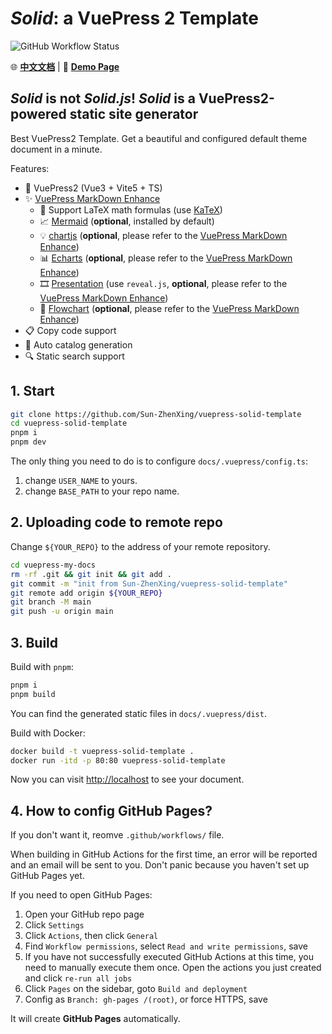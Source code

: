 # *Solid*: a VuePress 2 Template

![GitHub Workflow Status](https://img.shields.io/github/actions/workflow/status/Sun-ZhenXing/vuepress-solid-template/deploy-docs.yml?branch=main)

🌐 [**中文文档**](./README.zh.md) | 🚀 [**Demo Page**](https://blog.alexsun.top/vuepress-solid-template/)

## *Solid* is not *Solid.js*! *Solid* is a VuePress2-powered static site generator

Best VuePress2 Template. Get a beautiful and configured default theme document in a minute.

Features:

- 🎉 VuePress2 (Vue3 + Vite5 + TS)
- ✨ [VuePress MarkDown Enhance](https://vuepress-theme-hope.github.io/v2/md-enhance/)
  - 📖 Support LaTeX math formulas (use [KaTeX](https://katex.org/))
  - 📈 [Mermaid](https://theme-hope.vuejs.press/guide/markdown/mermaid.html) (**optional**, installed by default)
  - 💡 [chartjs](https://vuepress-theme-hope.github.io/v2/md-enhance/guide/chart/chartjs.html) (**optional**, please refer to the [VuePress MarkDown Enhance](https://vuepress-theme-hope.github.io/v2/md-enhance/))
  - 📊 [Echarts](https://theme-hope.vuejs.press/guide/markdown/echarts.html) (**optional**, please refer to the [VuePress MarkDown Enhance](https://vuepress-theme-hope.github.io/v2/md-enhance/))
  - 🎞️ [Presentation](https://theme-hope.vuejs.press/guide/markdown/revealjs.html) (use `reveal.js`, **optional**, please refer to the [VuePress MarkDown Enhance](https://vuepress-theme-hope.github.io/v2/md-enhance/))
  - 📐 [Flowchart](https://theme-hope.vuejs.press/guide/markdown/flowchart.html) (**optional**, please refer to the [VuePress MarkDown Enhance](https://vuepress-theme-hope.github.io/v2/md-enhance/))
- 📋 Copy code support
- 📜 Auto catalog generation
- 🔍 Static search support

## 1. Start

```bash
git clone https://github.com/Sun-ZhenXing/vuepress-solid-template
cd vuepress-solid-template
pnpm i
pnpm dev
```

The only thing you need to do is to configure `docs/.vuepress/config.ts`:

1. change `USER_NAME` to yours.
2. change `BASE_PATH` to your repo name.

## 2. Uploading code to remote repo

Change `${YOUR_REPO}` to the address of your remote repository.

```bash
cd vuepress-my-docs
rm -rf .git && git init && git add .
git commit -m "init from Sun-ZhenXing/vuepress-solid-template"
git remote add origin ${YOUR_REPO}
git branch -M main
git push -u origin main
```

## 3. Build

Build with `pnpm`:

```bash
pnpm i
pnpm build
```

You can find the generated static files in `docs/.vuepress/dist`.

Build with Docker:

```bash
docker build -t vuepress-solid-template .
docker run -itd -p 80:80 vuepress-solid-template
```

Now you can visit <http://localhost> to see your document.

## 4. How to config GitHub Pages?

If you don't want it, reomve `.github/workflows/` file.

When building in GitHub Actions for the first time, an error will be reported and an email will be sent to you. Don't panic because you haven't set up GitHub Pages yet.

If you need to open GitHub Pages:

1. Open your GitHub repo page
2. Click `Settings`
3. Click `Actions`, then click `General`
4. Find `Workflow permissions`, select `Read and write permissions`, save
5. If you have not successfully executed GitHub Actions at this time, you need to manually execute them once. Open the actions you just created and click `re-run all jobs`
6. Click `Pages` on the sidebar, goto `Build and deployment`
7. Config as `Branch: gh-pages /(root)`, or force HTTPS, save

It will create **GitHub Pages** automatically.
